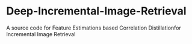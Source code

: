 # Deep-Incremental-Image-Retrieval
A source code for Feature Estimations based Correlation Distillationfor Incremental Image Retrieval

